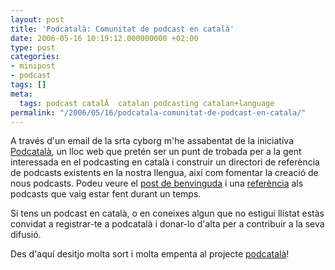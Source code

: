 ```yaml
---
layout: post
title: 'Podcatalà: Comunitat de podcast en català'
date: 2006-05-16 10:19:12.000000000 +02:00
type: post
categories:
- minipost
- podcast
tags: []
meta:
  tags: podcast catalÃ  catalan podcasting catalan+language
permalink: "/2006/05/16/podcatala-comunitat-de-podcast-en-catala/"
---
```

A través d'un email de la srta cyborg m'he assabentat de la iniciativa [Podcatalà](http://www.podcatala.org), un lloc web que pretén ser un punt de trobada per a la gent interessada en el podcasting en català i construir un directori de referència de podcasts existents en la nostra llengua, així com fomentar la creació de nous podcasts. Podeu veure el [post de benvinguda](http://www.podcatala.org/benvinguts-a-la-comunitat) i una [referència](http://www.podcatala.org/primer-podcast-en-catala) als podcasts que vaig estar fent durant un temps.

Si tens un podcast en català, o en coneixes algun que no estigui llistat estàs convidat a registrar-te a podcatalà i donar-lo d'alta per a contribuir a la seva difusió.

Des d'aquí desitjo molta sort i molta empenta al projecte [podcatalà](http://www.podcatala.org)!

